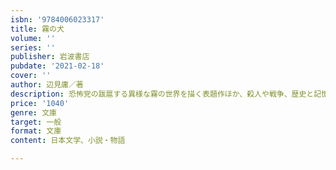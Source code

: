 ```yaml
---
isbn: '9784006023317'
title: 霧の犬
volume: ''
series: ''
publisher: 岩波書店
pubdate: '2021-02-18'
cover: ''
author: 辺見庸／著
description: 恐怖党の跋扈する異様な霧の世界を描く表題作ほか、殺人や戦争、歴史と記憶をめぐる中短編四作。解説=沼野充義
price: '1040'
genre: 文庫
target: 一般
format: 文庫
content: 日本文学、小説・物語

---
```


